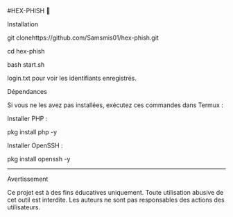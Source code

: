 #HEX-PHISH 🦠

Installation

git clonehttps://github.com/Samsmis01/hex-phish.git

cd hex-phish

bash start.sh

login.txt pour voir les identifiants enregistrés.


Dépendances

Si vous ne les avez pas installées, exécutez ces commandes dans Termux :

Installer PHP :

pkg install php -y

Installer OpenSSH :

pkg install openssh -y



---

Avertissement

Ce projet est à des fins éducatives uniquement. Toute utilisation abusive de cet outil est interdite. Les auteurs ne sont pas responsables des actions des utilisateurs.
